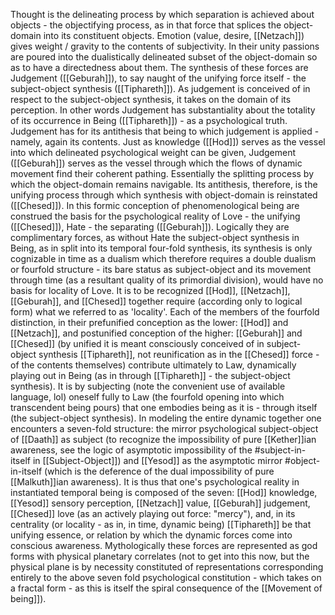 Thought is the delineating process by which separation is achieved about objects - the objectifying process, as in that force that splices the object-domain into its constituent objects. Emotion (value, desire, [[Netzach]]) gives weight / gravity to the contents of subjectivity. In their unity passions are poured into the dualistically delineated subset of the object-domain so as to have a directedness about them. The synthesis of these forces are Judgement ([[Geburah]]), to say naught of the unifying force itself - the subject-object synthesis ([[Tiphareth]]). As judgement is conceived of in respect to the subject-object synthesis, it takes on the domain of its perception. In other words Judgement has substantiality about the totality of its occurrence in Being ([[Tiphareth]]) - as a psychological truth. Judgement has for its antithesis that being to which judgement is applied - namely, again its contents. Just as knowledge ([[Hod]]) serves as the vessel into which delineated psychological weight can be given, Judgement ([[Geburah]]) serves as the vessel through which the flows of dynamic movement find their coherent pathing. Essentially the splitting process by which the object-domain remains navigable. Its antithesis, therefore, is the unifying process through which synthesis with object-domain is reinstated ([[Chesed]]). In this formic conception of phenomenological being are construed the basis for the psychological reality of Love - the unifying ([[Chesed]]), Hate - the separating ([[Geburah]]). Logically they are complimentary forces, as without Hate the subject-object synthesis in Being, as in split into its temporal four-fold synthesis, its synthesis is only cognizable in time as a dualism which therefore requires a double dualism or fourfold structure - its bare status as subject-object and its movement through time (as a resultant quality of its primordial division), would have no basis for locality of Love. It is to be recognized [[Hod]], [[Netzach]], [[Geburah]], and [[Chesed]] together require (according only to logical form) what we referred to as 'locality'. Each of the members of the fourfold distinction, in their prefunified conception as the lower: [[Hod]] and [[Netzach]], and postunified conception of the higher: [[Geburah]] and [[Chesed]] (by unified it is meant consciously conceived of in subject-object synthesis [[Tiphareth]], not reunification as in the [[Chesed]] force - of the contents themselves) contribute ultimately to Law, dynamically playing out in Being (as in through [[Tiphareth]] - the subject-object synthesis).   It is by subjecting (note the convenient use of available language, lol) oneself fully to Law (the fourfold opening into which transcendent being pours) that one embodies being as it is - through itself (the subject-object synthesis). In modeling the entire dynamic together one encounters a seven-fold structure: the mirror psychological subject-object of [[Daath]] as subject (to recognize the impossibility of pure [[Kether]]ian awareness, see the logic of asymptotic impossibility of the #subject-in-itself in [[Subject-Object]])  and [[Yesod]] as the asymptotic mirror #object-in-itself (which is the deference of the dual impossibility of pure [[Malkuth]]ian awareness). It is thus that one's psychological reality in instantiated temporal being is composed of the seven: [[Hod]] knowledge, [[Yesod]] sensory perception,  [[Netzach]] value, [[Geburah]] judgement, [[Chesed]] love (as an actively playing out force: "mercy"), and, in its centrality (or locality - as in, in time, dynamic being) [[Tiphareth]] be that unifying essence, or relation by which the dynamic forces come into conscious awareness. Mythologically these forces are represented as god forms with physical planetary correlates (not to get into this now, but the physical plane is by necessity constituted of representations corresponding entirely to the above seven fold psychological constitution - which takes on a fractal form - as this is itself the spiral consequence of the [[Movement of being]]). 